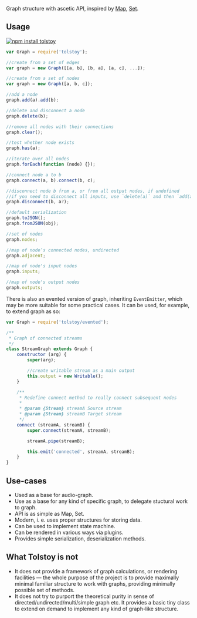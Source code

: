 Graph structure with ascetic API, inspired by [Map](https://developer.mozilla.org/en-US/docs/Web/JavaScript/Reference/Global_Objects/Map), [Set](https://developer.mozilla.org/en-US/docs/Web/JavaScript/Reference/Global_Objects/Set).

## Usage

[![npm install tolstoy](https://nodei.co/npm/tolstoy.png?mini=true)](https://npmjs.org/package/tolstoy/)

```js
var Graph = require('tolstoy');

//create from a set of edges
var graph = new Graph([[a, b], [b, a], [a, c], ...]);

//create from a set of nodes
var graph = new Graph([a, b, c]);

//add a node
graph.add(a).add(b);

//delete and disconnect a node
graph.delete(b);

//remove all nodes with their connections
graph.clear();

//test whether node exists
graph.has(a);

//iterate over all nodes
graph.forEach(function (node) {});

//connect node a to b
graph.connect(a, b).connect(b, c);

//disconnect node b from a, or from all output nodes, if undefined
//if you need to disconnect all inputs, use `delete(a)` and then `add(a)`.
graph.disconnect(b, a?);

//default serialization
graph.toJSON();
graph.fromJSON(obj);

//set of nodes
graph.nodes;

//map of node’s connected nodes, undirected
graph.adjacent;

//map of node's input nodes
graph.inputs;

//map of node's output nodes
graph.outputs;
```

There is also an evented version of graph, inheriting `EventEmitter`, which may be more suitable for some practical cases. It can be used, for example, to extend graph as so:

```js
var Graph = require('tolstoy/evented');

/**
 * Graph of connected streams
 */
class StreamGraph extends Graph {
	constructor (arg) {
		super(arg);

		//create writable stream as a main output
		this.output = new Writable();
	}

	/**
	 * Redefine connect method to really connect subsequent nodes
	 *
	 * @param {Stream} streamA Source stream
	 * @param {Stream} streamB Target stream
	 */
	connect (streamA, streamB) {
		super.connect(streamA, streamB);

		streamA.pipe(streamB);

		this.emit('connected', streamA, streamB);
	}
}
```

## Use-cases

* Used as a base for audio-graph.
* Use as a base for any kind of specific graph, to delegate stuctural work to graph.
* API is as simple as Map, Set.
* Modern, i. e. uses proper structures for storing data.
* Can be used to implement state machine.
* Can be rendered in various ways via plugins.
* Provides simple serialization, deserialization methods.


## What Tolstoy is not

* It does not provide a framework of graph calculations, or rendering facilities — the whole purpose of the project is to provide maximally minimal familiar structure to work with graphs, providing minimally possible set of methods.
* It does not try to purport the theoretical purity in sense of directed/undirected/multi/simple graph etc. It provides a basic tiny class to extend on demand to implement any kind of graph-like structure.